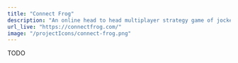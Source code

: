 ```yaml
---
title: "Connect Frog"
description: "An online head to head multiplayer strategy game of jockeying for position, like connect four with a twist."
url_live: "https://connectfrog.com/"
image: "/projectIcons/connect-frog.png"
---
```


TODO